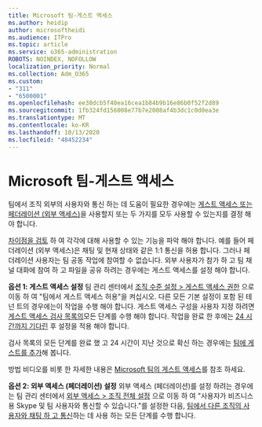 ```yaml
---
title: Microsoft 팀-게스트 액세스
ms.author: heidip
author: microsoftheidi
ms.audience: ITPro
ms.topic: article
ms.service: o365-administration
ROBOTS: NOINDEX, NOFOLLOW
localization_priority: Normal
ms.collection: Adm_O365
ms.custom:
- "311"
- "6500001"
ms.openlocfilehash: ee38dcb5f40ea16cea1b84b9b16e86b0f52f2d89
ms.sourcegitcommit: 1fb324fd156008e77b7e2008af4b3dc1c0d0ea3e
ms.translationtype: MT
ms.contentlocale: ko-KR
ms.lasthandoff: 10/13/2020
ms.locfileid: "48452234"
---
```

# <a name="microsoft-teams---guest-access"></a>Microsoft 팀-게스트 액세스

팀에서 조직 외부의 사용자와 통신 하는 데 도움이 필요한 경우에는 [게스트 액세스 또는 페더레이션 (외부 액세스)](https://docs.microsoft.com/microsoftteams/manage-external-access#external-access-vs-guest-access)을 사용할지 또는 두 가지를 모두 사용할 수 있는지를 결정 해야 합니다.

[차이점을 검토](https://docs.microsoft.com/microsoftteams/manage-external-access#external-access-vs-guest-access) 하 여 각각에 대해 사용할 수 있는 기능을 파악 해야 합니다.  예를 들어 페더레이션 (외부 액세스)은 채팅 및 현재 상태와 같은 1:1 통신을 허용 합니다.  그러나 페더레이션 사용자는 팀 공동 작업에 참여할 수 없습니다.  외부 사용자가 참가 하 고 팀 채널 대화에 참여 하 고 파일을 공유 하려는 경우에는 게스트 액세스를 설정 해야 합니다.

**옵션 1: 게스트 액세스 설정** 팀 관리 센터에서 [조직 수준 설정 > 게스트 액세스 권한](https://admin.teams.microsoft.com/company-wide-settings/guest-configuration) 으로 이동 하 여 "팀에서 게스트 액세스 허용"을 켜십시오.  다른 모든 기본 설정이 포함 된 테 넌 트의 경우에는이 작업을 수행 해야 합니다.  게스트 액세스 구성을 사용자 지정 하려면 [게스트 액세스 검사 목록의](https://docs.microsoft.com/microsoftteams/guest-access-checklist)모든 단계를 수행 해야 합니다. 작업을 완료 한 후에는 [24 시간까지 기다린](https://docs.microsoft.com/microsoftteams/manage-guests#guest-access-latencies) 후 설정을 적용 해야 합니다.

검사 목록의 모든 단계를 완료 했 고 24 시간이 지난 것으로 확신 하는 경우에는 [팀에 게스트를 추가](https://support.office.com/article/add-guests-to-a-team-in-teams-fccb4fa6-f864-4508-bdde-256e7384a14f#ID0EAABAAA=Desktop)해 봅니다.

방법 비디오를 비롯 한 자세한 내용은 [Microsoft 팀의 게스트 액세스](https://docs.microsoft.com/microsoftteams/guest-access)를 참조 하세요.

**옵션 2: 외부 액세스 (페더레이션) 설정** 외부 액세스 (페더레이션)를 설정 하려는 경우에는 팀 관리 센터에서 [외부 액세스 > 조직 전체 설정](https://admin.teams.microsoft.com/company-wide-settings/external-communications) 으로 이동 하 여 "사용자가 비즈니스용 Skype 및 팀 사용자와 통신할 수 있습니다."를 설정한 다음, [팀에서 다른 조직의 사용자와 채팅 하 고 통신](https://docs.microsoft.com/microsoftteams/manage-external-access#let-your-teams-users-chat-and-communicate-with-users-in-another-organization)하는 데 사용 하는 모든 단계를 수행 합니다.
